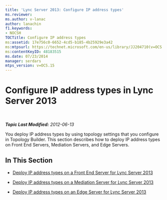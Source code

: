 ```yaml
---
title: 'Lync Server 2013: Configure IP address types'
ms.reviewer: 
ms.author: v-lanac
author: lanachin
f1.keywords:
- NOCSH
TOCTitle: Configure IP address types
ms:assetid: 17e756c0-6652-4cd5-b185-4b25929e3a42
ms:mtpsurl: https://technet.microsoft.com/en-us/library/JJ204710(v=OCS.15)
ms:contentKeyID: 48183515
ms.date: 07/23/2014
manager: serdars
mtps_version: v=OCS.15
---
```


<div data-xmlns="http://www.w3.org/1999/xhtml">

<div class="topic" data-xmlns="http://www.w3.org/1999/xhtml" data-msxsl="urn:schemas-microsoft-com:xslt" data-cs="https://msdn.microsoft.com/">

<div data-asp="https://msdn2.microsoft.com/asp">

# Configure IP address types in Lync Server 2013

</div>

<div id="mainSection">

<div id="mainBody">

<span> </span>

_**Topic Last Modified:** 2012-06-13_

You deploy IP address types by using topology settings that you configure in Topology Builder. This section describes how to deploy IP address types on Front End Servers, Mediation Servers, and Edge Servers.

<div>

## In This Section

  - [Deploy IP address types on a Front End Server for Lync Server 2013](lync-server-2013-deploy-ip-address-types-on-a-front-end-server.md)

  - [Deploy IP address types on a Mediation Server for Lync Server 2013](lync-server-2013-deploy-ip-address-types-on-a-mediation-server.md)

  - [Deploy IP address types on an Edge Server for Lync Server 2013](lync-server-2013-deploy-ip-address-types-on-an-edge-server.md)

</div>

</div>

<span> </span>

</div>

</div>

</div>

